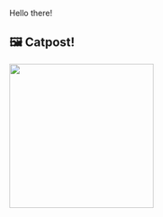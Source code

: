 Hello there!



## 🖼️ Catpost!

<sub>
    <img src="https://cdn2.thecatapi.com/images/a2e.jpg" height="256">
</sub>

